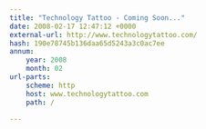 ```yaml
---
title: "Technology Tattoo - Coming Soon..."
date: 2008-02-17 12:47:12 +0000
external-url: http://www.technologytattoo.com/
hash: 190e78745b136daa65d5243a3c0ac7ee
annum:
    year: 2008
    month: 02
url-parts:
    scheme: http
    host: www.technologytattoo.com
    path: /

---
```



